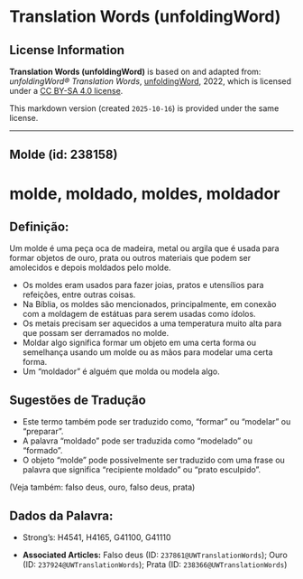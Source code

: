 # Translation Words (unfoldingWord)

## License Information

**Translation Words (unfoldingWord)** is based on and adapted from: _unfoldingWord® Translation Words_, [unfoldingWord](https://unfoldingword.org/utw), 2022, which is licensed under a [CC BY-SA 4.0 license](https://creativecommons.org/licenses/by-sa/4.0/legalcode.en).

This markdown version (created `2025-10-16`) is provided under the same license.



--------------------------------

## Molde (id: 238158)

molde, moldado, moldes, moldador
================================

Definição:
----------

Um molde é uma peça oca de madeira, metal ou argila que é usada para formar objetos de ouro, prata ou outros materiais que podem ser amolecidos e depois moldados pelo molde.

* Os moldes eram usados para fazer joias, pratos e utensílios para refeições, entre outras coisas.
* Na Bíblia, os moldes são mencionados, principalmente, em conexão com a moldagem de estátuas para serem usadas como ídolos.
* Os metais precisam ser aquecidos a uma temperatura muito alta para que possam ser derramados no molde.
* Moldar algo significa formar um objeto em uma certa forma ou semelhança usando um molde ou as mãos para modelar uma certa forma.
* Um “moldador” é alguém que molda ou modela algo.

Sugestões de Tradução
---------------------

* Este termo também pode ser traduzido como, “formar” ou “modelar” ou “preparar”.
* A palavra “moldado” pode ser traduzida como “modelado” ou “formado”.
* O objeto “molde” pode possivelmente ser traduzido com uma frase ou palavra que significa “recipiente moldado” ou “prato esculpido”.

(Veja também: falso deus, ouro, falso deus, prata)

Dados da Palavra:
-----------------

* Strong’s: H4541, H4165, G41100, G41110

* **Associated Articles:** Falso deus (ID: `237861@UWTranslationWords`); Ouro (ID: `237924@UWTranslationWords`); Prata (ID: `238366@UWTranslationWords`)

